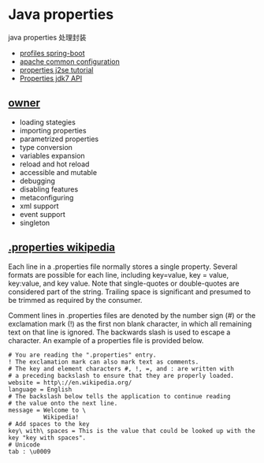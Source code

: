 # Java properties

java properties 处理封装

* [profiles spring-boot](https://docs.spring.io/spring-boot/docs/current/reference/html/boot-features-profiles.html)
* [apache common configuration](http://commons.apache.org/proper/commons-configuration/)
* [properties j2se tutorial](https://docs.oracle.com/javase/tutorial/essential/environment/properties.html)
* [Properties jdk7 API](https://docs.oracle.com/javase/7/docs/api/java/util/Properties.html)

## [owner](http://owner.aeonbits.org/docs/)

* loading stategies
* importing properties
* parametrized properties
* type conversion
* variables expansion
* reload and hot reload
* accessible and mutable
* debugging
* disabling features
* metaconfiguring
* xml support
* event support
* singleton

## [.properties wikipedia](https://en.wikipedia.org/wiki/.properties)

Each line in a .properties file normally stores a single property. Several formats are possible for each line, including key=value, key = value, key:value, and key value. Note that single-quotes or double-quotes are considered part of the string. Trailing space is significant and presumed to be trimmed as required by the consumer.

Comment lines in .properties files are denoted by the number sign \(\#\) or the exclamation mark \(!\) as the first non blank character, in which all remaining text on that line is ignored. The backwards slash is used to escape a character. An example of a properties file is provided below.

```text
# You are reading the ".properties" entry.
! The exclamation mark can also mark text as comments.
# The key and element characters #, !, =, and : are written with
# a preceding backslash to ensure that they are properly loaded.
website = http\://en.wikipedia.org/
language = English
# The backslash below tells the application to continue reading
# the value onto the next line.
message = Welcome to \
          Wikipedia!
# Add spaces to the key
key\ with\ spaces = This is the value that could be looked up with the key "key with spaces".
# Unicode
tab : \u0009
```

